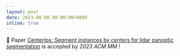```yaml
---
layout: post
date: 2023-08-08 08:00:00+0800
inline: true
---
```


🎉 Paper <a href="https://dl.acm.org/doi/abs/10.1145/3581783.3612080">Centerlps: Segment instances by centers for lidar panoptic segmentation</a> is accepted by <i>2023 ACM MM</i>  !
